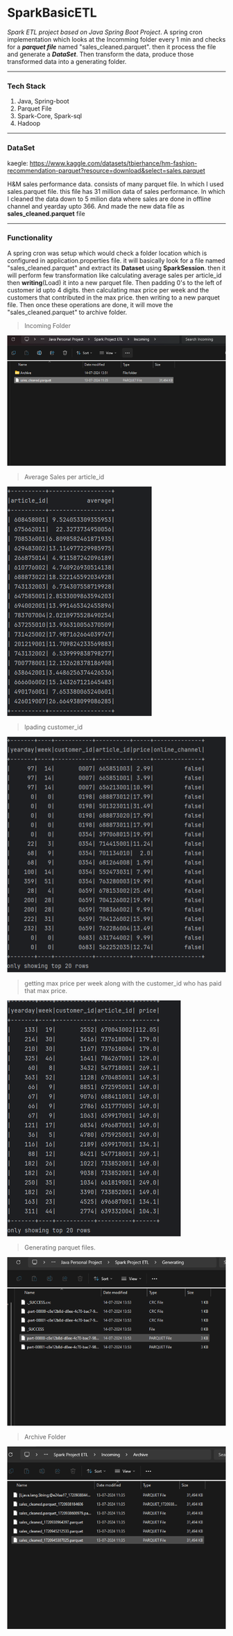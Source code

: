 # SparkBasicETL
*Spark ETL project based on Java Spring Boot Project*.
A spring cron implementation which looks at the Incomming folder every 1 min and checks for a ***parquet file*** named "sales_cleaned.parquet". then it process the file and generate a ***DataSet***. Then transform the data, produce those transformed data into a generating folder.

---

### Tech Stack
1. Java, Spring-boot
2. Parquet File
3. Spark-Core, Spark-sql
4. Hadoop

---

### DataSet

kaegle: https://www.kaggle.com/datasets/tbierhance/hm-fashion-recommendation-parquet?resource=download&select=sales.parquet

H&M sales performance data. consists of many parquet file. In which I used sales.parquet file. this file has 31 million data of sales performance. In which I cleaned the data down to 5 milion data where sales are done in offline channel and yearday upto 366. And made the new data file as **sales_cleaned.parquet** file 

---

### Functionality

A spring cron was setup which would check a folder location which is configured in application.properties file. it will basically look for a file named "sales_cleaned.parquet" and extract its **Dataset** using **SparkSession**. then it will perform few transformation like calculating average sales per article_id then **writing**(Load) it into a new parquet file. Then padding 0's to the left of customer id upto 4 digits. then calculating max price per week and the customers that contributed in the max price. then writing to a new parquet file. Then once these operations are done, it will move the "sales_cleaned.parquet" to archive folder. 

> Incoming Folder

![Incomming Folder](./SparkPic/Incoming.png)

> Average Sales per article_id

![Average Sales per article_id](./SparkPic/average.png)

> lpading customer_id 

![lpadding cutomer_id](./SparkPic/padding.png)

> getting max price per week along with the customer_id who has paid that max price. 

![Max_Price](./SparkPic/Max.png)

> Generating parquet files. 

![Generating Folder](./SparkPic/generating.png)

> Archive Folder

![Archive Fodler](./SparkPic/archive.png)


